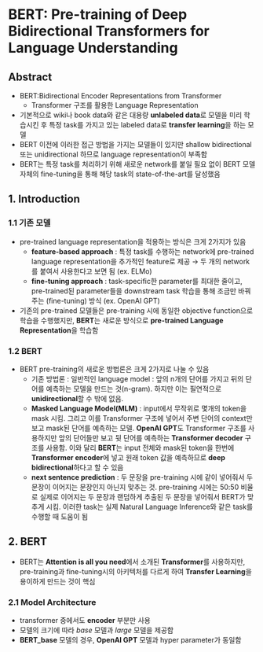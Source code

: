 # BERT: Pre-training of Deep Bidirectional Transformers for Language Understanding

## Abstract
- BERT:Bidirectional Encoder Representations from Transformer
  - Transformer 구조를 활용한 Language Representation
- 기본적으로 wiki나 book data와 같은 대용량 **unlabeled data**로 모델을 미리 학습시킨 후 특정 task를 가지고 있는 labeled data로 **transfer learning**을 하는 모델
- BERT 이전에 이러한 접근 방법을 가지는 모델들이 있지만 shallow bidirectional 또는 unidirectional 하므로 language representation이 부족함
- BERT는 특정 task를 처리하기 위해 새로운 network를 붙일 필요 없이 BERT 모델 자체의 fine-tuning을 통해 해당 task의 state-of-the-art를 달성했음

## 1. Introduction
### 1.1 기존 모델
- pre-trained language representation을 적용하는 방식은 크게 2가지가 있음
  - **feature-based approach** : 특정 task를 수행하는 network에 pre-trained language representation을 추가적인 feature로 제공 → 두 개의 network를 붙여서 사용한다고 보면 됨 (ex. ELMo)
  - **fine-tuning approach** : task-specific한 parameter를 최대한 줄이고, pre-trained된 parameter들을 downstream task 학습을 통해 조금만 바꿔주는 (fine-tuning) 방식 (ex. OpenAI GPT)
- 기존의 pre-trained 모델들은 pre-training 시에 동일한 objective function으로 학습을 수행했지만, **BERT**는 새로운 방식으로 **pre-trained Language Representation**을 학습함

### 1.2 BERT
- BERT pre-training의 새로운 방법론은 크게 2가지로 나눌 수 있음
  - 기존 방법론 : 일반적인 language model : 앞의 n개의 단어를 가지고 뒤의 단어를 예측하는 모델을 만드는 것(n-gram). 하지만 이는 필연적으로 **unidirectional**할 수 밖에 없음.
  - **Masked Language Model(MLM)** : input에서 무작위로 몇개의 token을 mask 시킴. 그리고 이를 Transformer 구조에 넣어서 주변 단어의 context만 보고 mask된 단어를 예측하는 모델. **OpenAI GPT**도 Transformer 구조를 사용하지만 앞의 단어들만 보고 뒷 단어를 예측하는 **Transformer decoder** 구조를 사용함. 이와 달리 **BERT**는 input 전체와 mask된 token을 한번에 **Transformer encoder**에 넣고 원래 token 값을 예측하므로 **deep bidirectional**하다고 할 수 있음
  - **next sentence prediction** : 두 문장을 pre-training 시에 같이 넣어줘서 두 문장이 이어지는 문장인지 아닌지 맞추는 것. pre-training 시에는 50:50 비율로 실제로 이어지는 두 문장과 랜덤하게 추출된 두 문장을 넣어줘서 BERT가 맞추게 시킴. 이러한 task는 실제 Natural Language Inference와 같은 task를 수행할 때 도움이 됨

## 2. BERT
- BERT는 **Attention is all you need**에서 소개된 **Transformer**를 사용하지만, pre-training과 fine-tuning시의 아키텍처를 다르게 하여 **Transfer Learning**을 용이하게 만드는 것이 핵심

### 2.1 Model Architecture
- transformer 중에서도 **encoder** 부분만 사용
- 모델의 크기에 따라 *base* 모델과 *large* 모델을 제공함
- **BERT_base** 모델의 경우, **OpenAI GPT** 모델과 hyper parameter가 동일함
